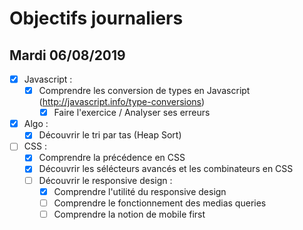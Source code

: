 # Objectifs journaliers

## Mardi 06/08/2019

* [X] Javascript :
  * [X] Comprendre les conversion de types en Javascript (http://javascript.info/type-conversions)
    * [X] Faire l'exercice / Analyser ses erreurs

* [X] Algo : 
  * [X] Découvrir le tri par tas (Heap Sort)

* [ ] CSS : 
    * [X] Comprendre la précédence en CSS
    * [X] Découvrir les sélécteurs avancés et les combinateurs en CSS
    * [ ] Découvrir le responsive design :
        * [X] Comprendre l'utilité du responsive design
        * [ ] Comprendre le fonctionnement des medias queries
        * [ ] Comprendre la notion de mobile first
